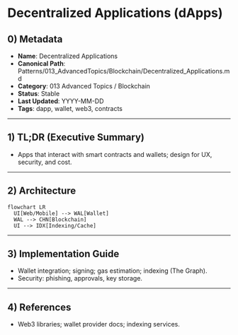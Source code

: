 # Decentralized Applications (dApps)

## 0) Metadata
- **Name**: Decentralized Applications
- **Canonical Path**: Patterns/013_AdvancedTopics/Blockchain/Decentralized_Applications.md
- **Category**: 013 Advanced Topics / Blockchain
- **Status**: Stable
- **Last Updated**: YYYY-MM-DD
- **Tags**: dapp, wallet, web3, contracts

---

## 1) TL;DR (Executive Summary)
- Apps that interact with smart contracts and wallets; design for UX, security, and cost.

---

## 2) Architecture
```mermaid
flowchart LR
  UI[Web/Mobile] --> WAL[Wallet]
  WAL --> CHN[Blockchain]
  UI --> IDX[Indexing/Cache]
```

---

## 3) Implementation Guide
- Wallet integration; signing; gas estimation; indexing (The Graph).
- Security: phishing, approvals, key storage.

---

## 4) References
- Web3 libraries; wallet provider docs; indexing services.
